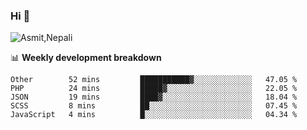 ### Hi 👋

![Asmit,Nepali](https://media.giphy.com/media/L8K62iTDkzGX6/giphy.gif)
<!--
**asmit99nepali/asmit99nepali** is a ✨ _special_ ✨ repository because its `README.md` (this file) appears on your GitHub profile.

Here are some ideas to get you started:

- 🔭 I’m currently working on ...
- 🌱 I’m currently learning ...
- 👯 I’m looking to collaborate on ...
- 🤔 I’m looking for help with ...
- 💬 Ask me about ...
- 📫 How to reach me: ...
- 😄 Pronouns: ...
- ⚡ Fun fact: ...
-->


📊 **Weekly development breakdown**
<!--START_SECTION:waka-->
```text
Other        52 mins         ███████████▓░░░░░░░░░░░░░   47.05 % 
PHP          24 mins         █████▓░░░░░░░░░░░░░░░░░░░   22.05 % 
JSON         19 mins         ████▓░░░░░░░░░░░░░░░░░░░░   18.04 % 
SCSS         8 mins          ██░░░░░░░░░░░░░░░░░░░░░░░   07.45 % 
JavaScript   4 mins          █░░░░░░░░░░░░░░░░░░░░░░░░   04.34 % 
```
<!--END_SECTION:waka-->


